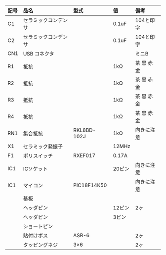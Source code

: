 |記号|品名|型式|値|備考|
|:-|:-|:-|:-|:-|
|C1|セラミックコンデンサ||0.1uF|104と印字|
|C2|セラミックコンデンサ||0.1uF|104と印字|
|CN1|USB コネクタ|||ミニB|
|R1|抵抗||1kΩ|茶 黒 赤 金|
|R2|抵抗||1kΩ|茶 黒 赤 金|
|R3|抵抗||1kΩ|茶 黒 赤 金|
|R4|抵抗||1kΩ|茶 黒 赤 金|
|RN1|集合抵抗|RKL8BD-102J|1kΩ|向きに注意|
|X1|セラミック発振子||12MHz||
|F1|ポリスイッチ|RXEF017|0.17A||
|IC1|ICソケット||20ピン|向きに注意|
|IC1|マイコン|PIC18F14K50||向きに注意|
||基板||||
||ヘッダピン||12ピン|2ヶ|
||ヘッダピン||3ピン||
||ショートピン||||
||貼付けボス|ASR-6||2ヶ|
||タッピングネジ|3×6||2ヶ|
